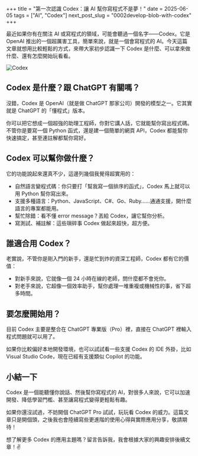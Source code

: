 +++
title = "第一次認識 Codex：讓 AI 幫你寫程式不是夢！"
date = 2025-06-05
tags = ["AI", "Codex"]
next_post_slug = "0002develop-blob-with-codex"
+++

最近如果你有在關注 AI 或寫程式的領域，可能會聽過一個名字——Codex。它是 OpenAI 推出的一個超厲害工具，簡單來說，就是一個會寫程式的 AI。今天這篇文章就想用比較輕鬆的方式，來帶大家初步認識一下 Codex 是什麼、可以拿來做什麼、還有怎麼開始玩看看。

![Codex](/ChiYu-Blob/images/openai-codex.jpg)

## Codex 是什麼？跟 ChatGPT 有關嗎？

沒錯，Codex 是 OpenAI（就是做 ChatGPT 那家公司）開發的模型之一。它其實就是 ChatGPT 的「懂程式」版本。

你可以把它想成一個超強的助理工程師，你對它講人話，它就能幫你寫出程式碼。不管你是要寫一個 Python 函式，還是建一個簡單的網頁 API，Codex 都能幫你快速搞定，甚至連註解都幫你寫好。

## Codex 可以幫你做什麼？

它的功能說起來還真不少，這邊列幾個我覺得超實用的：
- 自然語言變程式碼：你只要打「幫我寫一個排序的函式」，Codex 馬上就可以用 Python 幫你寫出來。
- 支援多種語言：Python、JavaScript、C#、Go、Ruby……通通支援，開什麼語言的專案都能用。
- 幫忙除錯：看不懂 error message？丟給 Codex，讓它幫你分析。
- 寫測試、補註解：這些瑣碎事 Codex 做起來超快，超方便。

## 誰適合用 Codex？

老實說，不管你是剛入門的新手，還是忙到炸的資深工程師，Codex 都有它的價值：
- 對新手來說，它就像一個 24 小時在線的老師，問什麼都不會兇你。
- 對老手來說，它超像一個效率助手，幫你處理一堆重複或機械性的事，省下超多時間。

## 要怎麼開始用？

目前 Codex 主要是整合在 ChatGPT 專業版（Pro）裡，直接在 ChatGPT 裡輸入程式問題就可以用了。

如果你比較偏好本地開發環境，也可以試試看一些支援 Codex 的 IDE 外掛，比如 Visual Studio Code，現在已經有支援類似 Copilot 的功能。

## 小結一下

Codex 是一個能聽懂你說話、然後幫你寫程式的 AI，對很多人來說，它可以加速開發、降低學習門檻、甚至讓寫程式變得更輕鬆有趣。

如果你還沒試過，不妨開個 ChatGPT Pro 試試，玩玩看 Codex 的威力。這篇文章只是開個頭，之後我也會陸續寫些更進階的使用心得與實際應用分享，敬請期待！

想了解更多 Codex 的應用主題嗎？留言告訴我，我會根據大家的興趣安排後續文章！✌️
